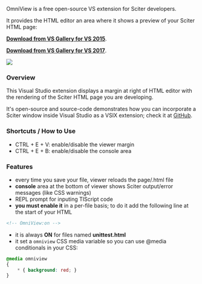 OmniView is a free open-source VS extension for Sciter developers.

It provides the HTML editor an area where it shows a preview of your Sciter HTML page:


**[<i class="icon-download"></i> Download from VS Gallery for VS 2015](https://marketplace.visualstudio.com/items?itemName=RamonFMendes.OmniView)**.

**[<i class="icon-download"></i> Download from VS Gallery for VS 2017](https://marketplace.visualstudio.com/items?itemName=RamonFMendes.OmniViewforVS2017)**.


<img src="/Content/img/OmniView_viewer.png" />
<br />


### Overview

This Visual Studio extension displays a margin at right of HTML editor with the rendering of the Sciter HTML page you are developing.

It's open-source and source-code demonstrates how you can incorporate a Sciter window inside Visual Studio as a VSIX extension; check it at [GitHub](https://github.com/MISoftware/OmniView).

### Shortcuts / How to Use

- CTRL + E + V: enable/disable the viewer margin
- CTRL + E + B: enable/disable the console area

### Features

- every time you save your file, viewer reloads the page/.html file
- **console** area at the bottom of viewer shows Sciter output/error messages (like CSS warnings)
- REPL prompt for inputing TIScript code
- **you must enable it** in a per-file basis; to do it add the following line at the start of your HTML

```HTML
<!-- OmniView:on -->
```

- it is always **ON** for files named **unittest.html**
- it set a `omniview` CSS media variable so you can use @media conditionals in your CSS:

```CSS
@media omniview
{
    * { background: red; }
}
```

